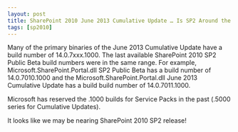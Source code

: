 ```yaml
---
layout: post
title: SharePoint 2010 June 2013 Cumulative Update … Is SP2 Around the Corner?
tags: [sp2010]
---
```


Many of the primary binaries of the June 2013 Cumulative Update have a build number of 14.0.7xxx.1000.  The last available SharePoint 2010 SP2 Public Beta build numbers were in the same range.  For example, Microsoft.SharePoint.Portal.dll SP2 Public Beta has a build number of 14.0.7010.1000 and the Microsoft.SharePoint.Portal.dll June 2013 Cumulative Update has a build build number of 14.0.7011.1000.

Microsoft has reserved the .1000 builds for Service Packs in the past (.5000 series for Cumulative Updates).

It looks like we may be nearing SharePoint 2010 SP2 release!